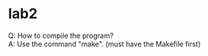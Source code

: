 # lab2
Q: How to compile the program?<br/>
A: Use the command "make". (must have the Makefile first)<br/>

